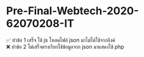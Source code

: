 # Pre-Final-Webtech-2020-62070208-IT
✅ ทำข้อ 1 เสร็จ ใช้ js โหลดไฟล์ json มาไม่ได้ใช้จากลิงค์<br>
❌ ทำข้อ 2 ไม่เสร็จตรงเรียกใช้ข้อมูลจาก json มาแสดงใช้ php
